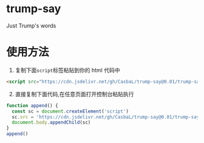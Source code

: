 # trump-say

Just Trump's words

# 使用方法

1. 复制下面`script`标签粘贴到你的 html 代码中

```html
<script src="https://cdn.jsdelivr.net/gh/CasbaL/trump-say@0.01/trump-say.js"></script>
```

2. 直接复制下面代码,在任意页面打开控制台粘贴执行

```js
function append() {
  const sc = document.createElement('script')
  sc.src = 'https://cdn.jsdelivr.net/gh/CasbaL/trump-say@0.01/trump-say.js'
  document.body.appendChild(sc)
}
append()
```
